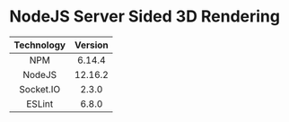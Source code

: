 <h1>NodeJS Server Sided 3D Rendering</h1>

| Technology | Version |
|:----------:|:-------:|
|     NPM    |  6.14.4 |
|   NodeJS   | 12.16.2 |
|  Socket.IO |  2.3.0  |
|   ESLint   |  6.8.0  |
